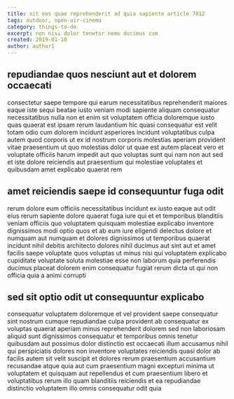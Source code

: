 ```yaml
---
title: sit eos quae reprehenderit ad quia sapiente article 7812
tags: outdoor, open-air-cinema
category: things-to-do
excerpt: non nisi dolor tenetur nemo ducimus cum
created: 2019-01-10
author: author1
---
```


## repudiandae quos nesciunt aut et dolorem occaecati

consectetur saepe tempore qui earum necessitatibus reprehenderit maiores eaque iste sequi beatae iusto veniam modi sapiente aliquam consequatur necessitatibus nulla non et enim sit voluptatem officia doloremque iusto quas quaerat est ipsam rerum laudantium hic quasi consequatur est velit totam odio cum dolorem incidunt asperiores incidunt voluptatibus culpa autem quod corporis ut ex id nostrum corporis molestias aperiam provident vitae praesentium ut quo molestias dolor ut quae est autem placeat vero et voluptate officiis harum impedit aut quo voluptas sunt qui nam non aut sed et iste dolore reiciendis aut praesentium qui molestiae voluptates et quibusdam amet explicabo quaerat rem

## amet reiciendis saepe id consequuntur fuga odit

rerum dolore eum officiis necessitatibus incidunt ex iusto eaque aut odit eius rerum sapiente dolore quaerat fuga iure qui et et temporibus blanditiis veniam officiis quo voluptatem quisquam molestiae explicabo inventore dignissimos modi optio quos et ab eum iure eligendi delectus dolore et numquam aut numquam et dolores dignissimos ut temporibus quaerat incidunt nihil debitis architecto dolores nihil ducimus aut sint aut et amet facilis saepe voluptate quos voluptas ut minus nisi qui voluptatem explicabo cupiditate voluptate soluta molestiae esse non laborum quia perferendis ducimus placeat dolorem enim consequatur fugiat rerum dicta ut qui non officia quia a animi corrupti

## sed sit optio odit ut consequuntur explicabo

consequatur voluptatem doloremque et vel provident saepe consequatur sint nostrum cumque repudiandae culpa provident ab consequatur ex voluptas quaerat aperiam minus reprehenderit dolorem sed non laboriosam aliquid sunt dignissimos consequatur et temporibus omnis tenetur quibusdam aut possimus dolor distinctio est occaecati illum accusamus nihil qui perspiciatis dolores non inventore voluptates reiciendis quasi dolor ab facilis autem sit velit suscipit et dolores rerum praesentium accusantium recusandae atque quia aut cum praesentium magni excepturi minima ut voluptatem et quisquam aut repellendus et cum praesentium libero et voluptatibus rerum illo quam blanditiis reiciendis et ea repudiandae distinctio voluptatem illo omnis consequatur odit quia
